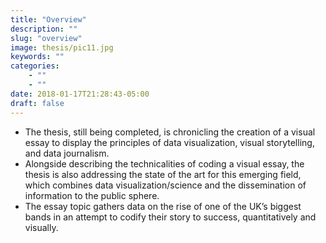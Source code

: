 ```yaml
---
title: "Overview"
description: ""
slug: "overview"
image: thesis/pic11.jpg
keywords: ""
categories: 
    - ""
    - ""
date: 2018-01-17T21:28:43-05:00
draft: false
---
```


* The thesis, still being completed, is chronicling the creation of a visual essay to display the principles of data visualization, visual storytelling, and data journalism.
* Alongside describing the technicalities of coding a visual essay, the thesis is also addressing the state of the art for this emerging field, which combines data visualization/science and the dissemination of information to the public sphere.
* The essay topic gathers data on the rise of one of the UK’s biggest bands in an attempt to codify their story to success, quantitatively and visually.

